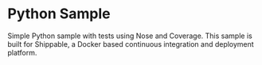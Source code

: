 Python Sample
=====================

Simple Python sample with tests using Nose and Coverage.
This sample is built for Shippable, a Docker based continuous integration and deployment platform.
